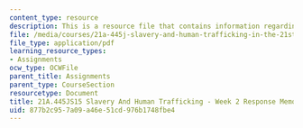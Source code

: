 ```yaml
---
content_type: resource
description: This is a resource file that contains information regarding week 2 memo.
file: /media/courses/21a-445j-slavery-and-human-trafficking-in-the-21st-century-spring-2015/877b2c957a09a46e51cd976b1748fbe4_MIT21A_445JS15_Week2memo.pdf
file_type: application/pdf
learning_resource_types:
- Assignments
ocw_type: OCWFile
parent_title: Assignments
parent_type: CourseSection
resourcetype: Document
title: 21A.445JS15 Slavery And Human Trafficking - Week 2 Response Memo
uid: 877b2c95-7a09-a46e-51cd-976b1748fbe4
---
```

